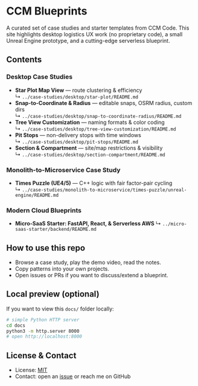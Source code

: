 # CCM Blueprints

A curated set of case studies and starter templates from CCM Code.
This site highlights desktop logistics UX work (no proprietary code),
a small Unreal Engine prototype, and a cutting-edge serverless blueprint.

## Contents

### Desktop Case Studies
- **Star Plot Map View** — route clustering & efficiency  
  ↳ `../case-studies/desktop/star-plot/README.md`
- **Snap-to-Coordinate & Radius** — editable snaps, OSRM radius, custom dirs  
  ↳ `../case-studies/desktop/snap-to-coordinate-radius/README.md`
- **Tree View Customization** — naming formats & color coding  
  ↳ `../case-studies/desktop/tree-view-customization/README.md`
- **Pit Stops** — non-delivery stops with time windows  
  ↳ `../case-studies/desktop/pit-stops/README.md`
- **Section & Compartment** — site/map restrictions & visibility  
  ↳ `../case-studies/desktop/section-compartment/README.md`

###  Monolith-to-Microservice Case Study
- **Times Puzzle (UE4/5)** — C++ logic with fair factor-pair cycling  
  ↳ `../case-studies/monolith-to-microservice/times-puzzle/unreal-engine/README.md`

### Modern Cloud Blueprints
- **Micro-SaaS Starter: FastAPI, React, & Serverless AWS** ↳ `../micro-saas-starter/backend/README.md`

## How to use this repo
- Browse a case study, play the demo video, read the notes.
- Copy patterns into your own projects.  
- Open issues or PRs if you want to discuss/extend a blueprint.

## Local preview (optional)
If you want to view this `docs/` folder locally:
```bash
# simple Python HTTP server
cd docs
python3 -m http.server 8000
# open http://localhost:8000
```
## License & Contact
- License: [MIT](../LICENSE)
- Contact: open an [issue](../issues) or reach me on GitHub
